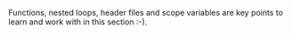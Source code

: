 Functions, nested loops, header files and scope variables are key points to learn and work with in this section :-).
